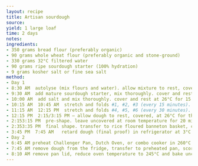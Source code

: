 ```yaml
---
layout: recipe
title: Artisan sourdough
source: 
yield: 1 large loaf
time: 2 days
notes: 
ingredients:
- 350 grams bread flour (preferably organic) 
- 90 grams whole wheat flour (preferably organic and stone-ground) 
- 330 grams 32°C filtered water 
- 90 grams ripe sourdough starter (100% hydration) 
- 9 grams kosher salt or fine sea salt 
method:
- Day 1
- 8:30 AM  autolyse (mix flours and water). allow mixture to rest, covered, at 26°C for 1 hour, or as long as 2 hours. 
- 9:30 AM  add mature sourdough starter, mix thoroughly. cover and rest at 26°C for 30 minutes.
- 10:00 AM  add salt and mix thoroughly. cover and rest at 26°C for 15 minutes.
- 10:15 AM  10:45 AM  stretch and folds #1, #2, #3 (every 15 minutes). cover and rest at 26°C between each set. 
- 11:15 AM  12:15 PM  stretch and folds #4, #5, #6 (every 30 minutes). cover and rest at 26°C between each set. 
- 12:15 PM  2:15/3:15 PM – allow dough to rest, covered, at 26°C for the rest of the bulk fermentation period. this period will range from 1.5 – 2 hours (or much longer), depending on ambient temperature, starter strength, and flour variety. Generally, I like to end bulk fermentation when the dough is just under double in size. This has produced good results for me - and this guideline works well for this specific sourdough process and timeline. 
- 2:153:15 PM  pre-shape. leave uncovered at room temperature for 20 minutes.
- 2:353:35 PM  final shape. transfer to rice floured banneton basket, cover with a plastic bag, and seal. allow to rest at room  temperature for 10 minutes before transferring to the fridge.
- 3:45 PM  7:45 AM   retard dough (final proof) in refrigerator at 3°C for 16-17 hours. 
- Day 2
- 6:45 AM preheat Challenger Pan, Dutch Oven, or combo cooker in 260°C oven for at least 1 hour. 
- 7:45 AM remove dough from the fridge, transfer to preheated pan, score, and bake at 260°C with the lid on for 25 minutes. 
- 8:10 AM remove pan lid, reduce oven temperature to 245°C and bake uncovered for about 20 minutes or until deeply caramelized. allow loaf to cool completely – this will take several hours – before slicing and serving.
---
```

